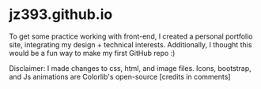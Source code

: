 # jz393.github.io

To get some practice working with front-end, I created a personal portfolio site, integrating my design + technical interests. Additionally, I thought this would be a fun way to make my first GitHub repo :)

Disclaimer: I made changes to css, html, and image files. Icons, bootstrap, and Js animations are Colorlib's open-source [credits in comments]
